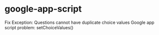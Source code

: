 # google-app-script
Fix Exception: Questions cannot have duplicate choice values Google app script problem: setChoiceValues()
